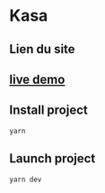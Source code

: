 # Kasa

## Lien du site
## [live demo](https://kasa-ebon-eta.vercel.app/)

## Install project  
```shell
yarn
```

## Launch project
```shell
yarn dev
```
